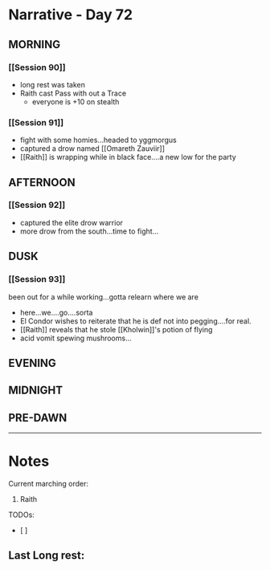 # Narrative - Day 72

## MORNING
### [[Session 90]]
- long rest was taken
- Raith cast Pass with out a Trace
    - everyone is +10 on stealth
### [[Session 91]]
- fight with some homies...headed to yggmorgus
- captured a drow named [[Omareth Zauviir]]
- [[Raith]] is wrapping while in black face....a new low for the party


## AFTERNOON
### [[Session 92]]
- captured the elite drow warrior 
- more drow from the south...time to fight...

## DUSK
### [[Session 93]]
been out for a while working...gotta relearn where we are
- here...we....go....sorta
- El Condor wishes to reiterate that he is def not into pegging....for real.
- [[Raith]] reveals that he stole [[Kholwin]]'s potion of flying
- acid vomit spewing mushrooms...

## EVENING

## MIDNIGHT

## PRE-DAWN

___
# Notes
Current marching order:
1. Raith

TODOs:
- [ ] 
  
Last Long rest:
- 
